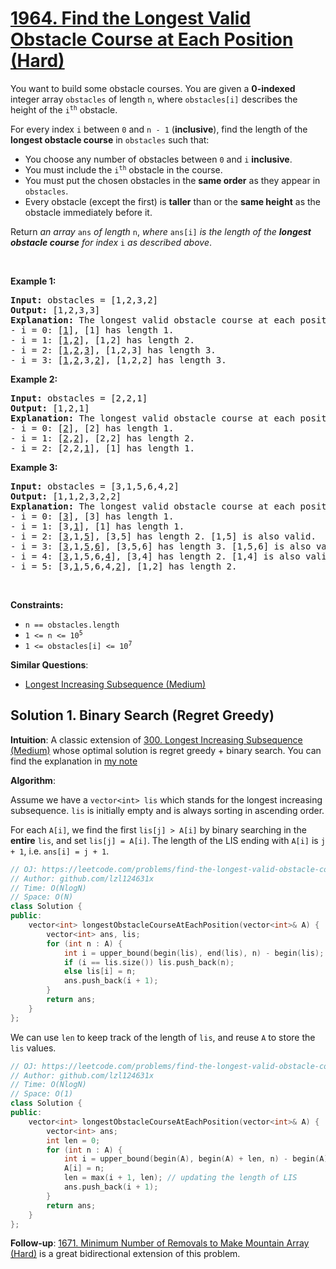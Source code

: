 # [1964. Find the Longest Valid Obstacle Course at Each Position (Hard)](https://leetcode.com/problems/find-the-longest-valid-obstacle-course-at-each-position/)

<p>You want to build some obstacle courses. You are given a <strong>0-indexed</strong> integer array <code>obstacles</code> of length <code>n</code>, where <code>obstacles[i]</code> describes the height of the <code>i<sup>th</sup></code> obstacle.</p>

<p>For every index <code>i</code> between <code>0</code> and <code>n - 1</code> (<strong>inclusive</strong>), find the length of the <strong>longest obstacle course</strong> in <code>obstacles</code> such that:</p>

<ul>
	<li>You choose any number of obstacles between <code>0</code> and <code>i</code> <strong>inclusive</strong>.</li>
	<li>You must include the <code>i<sup>th</sup></code> obstacle in the course.</li>
	<li>You must put the chosen obstacles in the <strong>same order</strong> as they appear in <code>obstacles</code>.</li>
	<li>Every obstacle (except the first) is <strong>taller</strong> than or the <strong>same height</strong> as the obstacle immediately before it.</li>
</ul>

<p>Return <em>an array</em> <code>ans</code> <em>of length</em> <code>n</code>, <em>where</em> <code>ans[i]</code> <em>is the length of the <strong>longest obstacle course</strong> for index</em> <code>i</code><em> as described above</em>.</p>

<p>&nbsp;</p>
<p><strong>Example 1:</strong></p>

<pre><strong>Input:</strong> obstacles = [1,2,3,2]
<strong>Output:</strong> [1,2,3,3]
<strong>Explanation:</strong> The longest valid obstacle course at each position is:
- i = 0: [<u>1</u>], [1] has length 1.
- i = 1: [<u>1</u>,<u>2</u>], [1,2] has length 2.
- i = 2: [<u>1</u>,<u>2</u>,<u>3</u>], [1,2,3] has length 3.
- i = 3: [<u>1</u>,<u>2</u>,3,<u>2</u>], [1,2,2] has length 3.
</pre>

<p><strong>Example 2:</strong></p>

<pre><strong>Input:</strong> obstacles = [2,2,1]
<strong>Output:</strong> [1,2,1]
<strong>Explanation: </strong>The longest valid obstacle course at each position is:
- i = 0: [<u>2</u>], [2] has length 1.
- i = 1: [<u>2</u>,<u>2</u>], [2,2] has length 2.
- i = 2: [2,2,<u>1</u>], [1] has length 1.
</pre>

<p><strong>Example 3:</strong></p>

<pre><strong>Input:</strong> obstacles = [3,1,5,6,4,2]
<strong>Output:</strong> [1,1,2,3,2,2]
<strong>Explanation:</strong> The longest valid obstacle course at each position is:
- i = 0: [<u>3</u>], [3] has length 1.
- i = 1: [3,<u>1</u>], [1] has length 1.
- i = 2: [<u>3</u>,1,<u>5</u>], [3,5] has length 2. [1,5] is also valid.
- i = 3: [<u>3</u>,1,<u>5</u>,<u>6</u>], [3,5,6] has length 3. [1,5,6] is also valid.
- i = 4: [<u>3</u>,1,5,6,<u>4</u>], [3,4] has length 2. [1,4] is also valid.
- i = 5: [3,<u>1</u>,5,6,4,<u>2</u>], [1,2] has length 2.
</pre>

<p>&nbsp;</p>
<p><strong>Constraints:</strong></p>

<ul>
	<li><code>n == obstacles.length</code></li>
	<li><code>1 &lt;= n &lt;= 10<sup>5</sup></code></li>
	<li><code>1 &lt;= obstacles[i] &lt;= 10<sup>7</sup></code></li>
</ul>


**Similar Questions**:
* [Longest Increasing Subsequence (Medium)](https://leetcode.com/problems/longest-increasing-subsequence/)

## Solution 1. Binary Search (Regret Greedy)

**Intuition**: A classic extension of [300. Longest Increasing Subsequence (Medium)](https://leetcode.com/problems/longest-increasing-subsequence/) whose optimal solution is regret greedy + binary search. You can find the explanation in [my note](https://github.com/lzl124631x/LeetCode/tree/master/leetcode/300.%20Longest%20Increasing%20Subsequence)

**Algorithm**:

Assume we have a `vector<int> lis` which stands for the longest increasing subsequence. `lis` is initially empty and is always sorting in ascending order.

For each `A[i]`, we find the first `lis[j] > A[i]` by binary searching in the **entire** `lis`, and set `lis[j] = A[i]`. The length of the LIS ending with `A[i]` is `j + 1`, i.e. `ans[i] = j + 1`.

```cpp
// OJ: https://leetcode.com/problems/find-the-longest-valid-obstacle-course-at-each-position/
// Author: github.com/lzl124631x
// Time: O(NlogN)
// Space: O(N)
class Solution {
public:
    vector<int> longestObstacleCourseAtEachPosition(vector<int>& A) {
        vector<int> ans, lis;
        for (int n : A) {
            int i = upper_bound(begin(lis), end(lis), n) - begin(lis);
            if (i == lis.size()) lis.push_back(n);
            else lis[i] = n;
            ans.push_back(i + 1);
        }
        return ans;
    }
};
```

We can use `len` to keep track of the length of `lis`, and reuse `A` to store the `lis` values.

```cpp
// OJ: https://leetcode.com/problems/find-the-longest-valid-obstacle-course-at-each-position/
// Author: github.com/lzl124631x
// Time: O(NlogN)
// Space: O(1)
class Solution {
public:
    vector<int> longestObstacleCourseAtEachPosition(vector<int>& A) {
        vector<int> ans;
        int len = 0;
        for (int n : A) {
            int i = upper_bound(begin(A), begin(A) + len, n) - begin(A); // this number `n` should be put at `lis[i]`
            A[i] = n;
            len = max(i + 1, len); // updating the length of LIS
            ans.push_back(i + 1);
        }
        return ans;
    }
};
```

**Follow-up**: [1671. Minimum Number of Removals to Make Mountain Array (Hard)](https://leetcode.com/problems/minimum-number-of-removals-to-make-mountain-array/) is a great bidirectional extension of this problem.